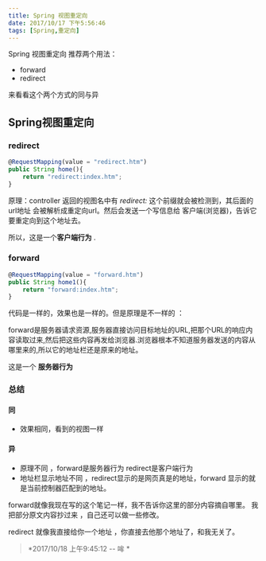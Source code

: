 ```yaml
---
title: Spring 视图重定向
date: 2017/10/17 下午5:56:46
tags: [Spring,重定向]
---
```


Spring 视图重定向 推荐两个用法：
- forward
- redirect

来看看这个两个方式的同与异
<!--- more-->

## Spring视图重定向

### redirect

```javascript
@RequestMapping(value = "redirect.htm")
public String home(){
	return "redirect:index.htm";
}
```

原理：controller 返回的视图名中有  *redirect:*   这个前缀就会被检测到，其后面的 url地址 会被解析成重定向url。然后会发送一个写信息给 客户端(浏览器)，告诉它要重定向到这个地址去。

所以，这是一个**客户端行为** .


### forward

```javascript
@RequestMapping(value = "forward.htm")
public String home1(){
	return "forward:index.htm";
}

```
代码是一样的，效果也是一样的。但是原理是不一样的 ：

forward是服务器请求资源,服务器直接访问目标地址的URL,把那个URL的响应内容读取过来,然后把这些内容再发给浏览器.浏览器根本不知道服务器发送的内容从哪里来的,所以它的地址栏还是原来的地址。

这是一个 **服务器行为**


### 总结

#### 同
- 效果相同，看到的视图一样

#### 异
- 原理不同 ，forward是服务器行为  redirect是客户端行为
- 地址栏显示地址不同 ，redirect显示的是网页真是的地址，forward 显示的就是当前控制器匹配到的地址。


forward就像我现在写的这个笔记一样，我不告诉你这里的部分内容摘自哪里。
我把部分原文内容抄过来 ，自己还可以做一些修改。

redirect 就像我直接给你一个地址 ，你直接去他那个地址了，和我无关了。



> *2017/10/18 上午9:45:12 -- 哞 *
